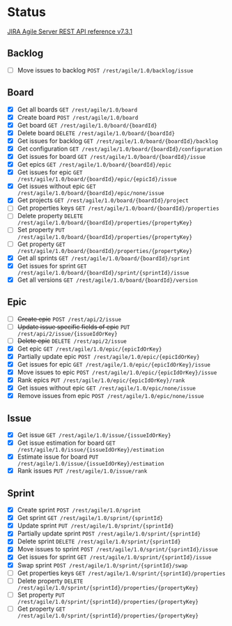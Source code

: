 # Status

[JIRA Agile Server REST API reference v7.3.1](https://docs.atlassian.com/jira-software/REST/7.3.1/#agile/1.0/board-getAllBoards)

## Backlog
* [ ] Move issues to backlog `POST /rest/agile/1.0/backlog/issue`

## Board

* [x] Get all boards `GET /rest/agile/1.0/board`
* [x] Create board `POST /rest/agile/1.0/board`
* [x] Get board `GET /rest/agile/1.0/board/{boardId}`
* [x] Delete board `DELETE /rest/agile/1.0/board/{boardId}`
* [x] Get issues for backlog `GET /rest/agile/1.0/board/{boardId}/backlog`
* [x] Get configuration `GET /rest/agile/1.0/board/{boardId}/configuration`
* [x] Get issues for board `GET /rest/agile/1.0/board/{boardId}/issue`
* [x] Get epics `GET /rest/agile/1.0/board/{boardId}/epic`
* [x] Get issues for epic `GET /rest/agile/1.0/board/{boardId}/epic/{epicId}/issue`
* [x] Get issues without epic `GET /rest/agile/1.0/board/{boardId}/epic/none/issue`
* [x] Get projects `GET /rest/agile/1.0/board/{boardId}/project`
* [ ] Get properties keys `GET /rest/agile/1.0/board/{boardId}/properties`
* [ ] Delete property `DELETE /rest/agile/1.0/board/{boardId}/properties/{propertyKey}`
* [ ] Set property `PUT /rest/agile/1.0/board/{boardId}/properties/{propertyKey}`
* [ ] Get property `GET /rest/agile/1.0/board/{boardId}/properties/{propertyKey}`
* [x] Get all sprints `GET /rest/agile/1.0/board/{boardId}/sprint`
* [x] Get issues for sprint `GET /rest/agile/1.0/board/{boardId}/sprint/{sprintId}/issue`
* [x] Get all versions `GET /rest/agile/1.0/board/{boardId}/version`

## Epic

* [ ] ~~Create epic~~ `POST /rest/api/2/issue`
* [ ] ~~Update issue specific fields of epic~~ `PUT /rest/api/2/issue/{issueIdOrKey}`
* [ ] ~~Delete epic~~ `DELETE /rest/api/2/issue`
* [x] Get epic `GET /rest/agile/1.0/epic/{epicIdOrKey}`
* [x] Partially update epic `POST /rest/agile/1.0/epic/{epicIdOrKey}`
* [x] Get issues for epic `GET /rest/agile/1.0/epic/{epicIdOrKey}/issue`
* [x] Move issues to epic `POST /rest/agile/1.0/epic/{epicIdOrKey}/issue`
* [x] Rank epics `PUT /rest/agile/1.0/epic/{epicIdOrKey}/rank`
* [x] Get issues without epic `GET /rest/agile/1.0/epic/none/issue`
* [x] Remove issues from epic `POST /rest/agile/1.0/epic/none/issue`

## Issue

* [x] Get issue `GET /rest/agile/1.0/issue/{issueIdOrKey}`
* [x] Get issue estimation for board `GET /rest/agile/1.0/issue/{issueIdOrKey}/estimation`
* [x] Estimate issue for board `PUT /rest/agile/1.0/issue/{issueIdOrKey}/estimation`
* [x] Rank issues `PUT /rest/agile/1.0/issue/rank`

## Sprint 

* [x] Create sprint `POST /rest/agile/1.0/sprint`
* [x] Get sprint `GET /rest/agile/1.0/sprint/{sprintId}`
* [x] Update sprint `PUT /rest/agile/1.0/sprint/{sprintId}`
* [x] Partially update sprint `POST /rest/agile/1.0/sprint/{sprintId}`
* [x] Delete sprint `DELETE /rest/agile/1.0/sprint/{sprintId}`
* [x] Move issues to sprint `POST /rest/agile/1.0/sprint/{sprintId}/issue`
* [x] Get issues for sprint `GET /rest/agile/1.0/sprint/{sprintId}/issue`
* [x] Swap sprint `POST /rest/agile/1.0/sprint/{sprintId}/swap`
* [ ] Get properties keys `GET /rest/agile/1.0/sprint/{sprintId}/properties`
* [ ] Delete property `DELETE /rest/agile/1.0/sprint/{sprintId}/properties/{propertyKey}`
* [ ] Set property `PUT /rest/agile/1.0/sprint/{sprintId}/properties/{propertyKey}`
* [ ] Get property `GET /rest/agile/1.0/sprint/{sprintId}/properties/{propertyKey}`